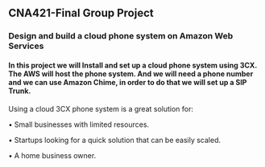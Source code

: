 ## CNA421-Final Group Project
### Design and build a cloud phone system on Amazon Web Services 

#### In this project we will Install and set up a cloud phone system using 3CX. The AWS will host the phone system. And we will need a phone number and we can use Amazon Chime, in order to do that we will set up a SIP Trunk.
Using a cloud 3CX phone system is a great solution for:

•	Small businesses with limited resources.

•	Startups looking for a quick solution that can be easily scaled.

•	A home business owner.
